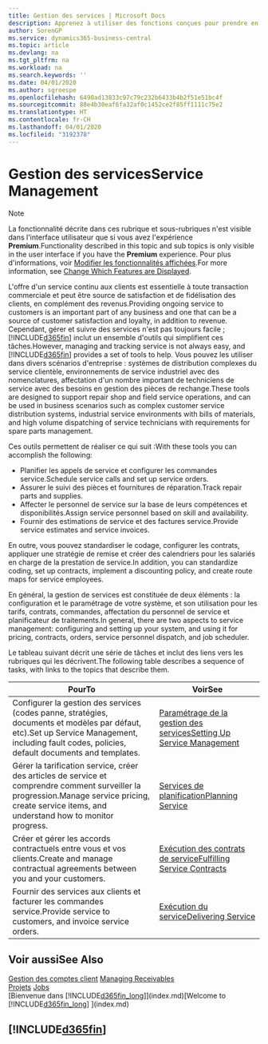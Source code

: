```yaml
---
title: Gestion des services | Microsoft Docs
description: Apprenez à utiliser des fonctions conçues pour prendre en charge les opérations de l'atelier de réparation et du service clientèle.
author: SorenGP
ms.service: dynamics365-business-central
ms.topic: article
ms.devlang: na
ms.tgt_pltfrm: na
ms.workload: na
ms.search.keywords: ''
ms.date: 04/01/2020
ms.author: sgroespe
ms.openlocfilehash: 6490ad13833c97c79c232b6433b4b2f51e51bc4f
ms.sourcegitcommit: 88e4b30eaf6fa32af0c1452ce2f85ff1111c75e2
ms.translationtype: HT
ms.contentlocale: fr-CH
ms.lasthandoff: 04/01/2020
ms.locfileid: "3192378"
---
```

# <a name="service-management"></a><span data-ttu-id="ed0cd-103">Gestion des services</span><span class="sxs-lookup"><span data-stu-id="ed0cd-103">Service Management</span></span>
> [!NOTE]
> <span data-ttu-id="ed0cd-104">La fonctionnalité décrite dans ces rubrique et sous-rubriques n'est visible dans l'interface utilisateur que si vous avez l'expérience **Premium**.</span><span class="sxs-lookup"><span data-stu-id="ed0cd-104">Functionality described in this topic and sub topics is only visible in the user interface if you have the **Premium** experience.</span></span> <span data-ttu-id="ed0cd-105">Pour plus d'informations, voir [Modifier les fonctionnalités affichées](ui-experiences.md).</span><span class="sxs-lookup"><span data-stu-id="ed0cd-105">For more information, see [Change Which Features are Displayed](ui-experiences.md).</span></span>

<span data-ttu-id="ed0cd-106">L'offre d'un service continu aux clients est essentielle à toute transaction commerciale et peut être source de satisfaction et de fidélisation des clients, en complément des revenus.</span><span class="sxs-lookup"><span data-stu-id="ed0cd-106">Providing ongoing service to customers is an important part of any business and one that can be a source of customer satisfaction and loyalty, in addition to revenue.</span></span> <span data-ttu-id="ed0cd-107">Cependant, gérer et suivre des services n'est pas toujours facile ; [!INCLUDE[d365fin](includes/d365fin_md.md)] inclut un ensemble d'outils qui simplifient ces tâches.</span><span class="sxs-lookup"><span data-stu-id="ed0cd-107">However, managing and tracking service is not always easy, and [!INCLUDE[d365fin](includes/d365fin_md.md)] provides a set of tools to help.</span></span> <span data-ttu-id="ed0cd-108">Vous pouvez les utiliser dans divers scénarios d'entreprise : systèmes de distribution complexes du service clientèle, environnements de service industriel avec des nomenclatures, affectation d'un nombre important de techniciens de service avec des besoins en gestion des pièces de rechange.</span><span class="sxs-lookup"><span data-stu-id="ed0cd-108">These tools are designed to support repair shop and field service operations, and can be used in business scenarios such as complex customer service distribution systems, industrial service environments with bills of materials, and high volume dispatching of service technicians with requirements for spare parts management.</span></span>  

 <span data-ttu-id="ed0cd-109">Ces outils permettent de réaliser ce qui suit :</span><span class="sxs-lookup"><span data-stu-id="ed0cd-109">With these tools you can accomplish the following:</span></span>  

* <span data-ttu-id="ed0cd-110">Planifier les appels de service et configurer les commandes service.</span><span class="sxs-lookup"><span data-stu-id="ed0cd-110">Schedule service calls and set up service orders.</span></span>  
* <span data-ttu-id="ed0cd-111">Assurer le suivi des pièces et fournitures de réparation.</span><span class="sxs-lookup"><span data-stu-id="ed0cd-111">Track repair parts and supplies.</span></span>  
* <span data-ttu-id="ed0cd-112">Affecter le personnel de service sur la base de leurs compétences et disponibilités.</span><span class="sxs-lookup"><span data-stu-id="ed0cd-112">Assign service personnel based on skill and availability.</span></span>  
* <span data-ttu-id="ed0cd-113">Fournir des estimations de service et des factures service.</span><span class="sxs-lookup"><span data-stu-id="ed0cd-113">Provide service estimates and service invoices.</span></span>  

<span data-ttu-id="ed0cd-114">En outre, vous pouvez standardiser le codage, configurer les contrats, appliquer une stratégie de remise et créer des calendriers pour les salariés en charge de la prestation de service.</span><span class="sxs-lookup"><span data-stu-id="ed0cd-114">In addition, you can standardize coding, set up contracts, implement a discounting policy, and create route maps for service employees.</span></span>  

<span data-ttu-id="ed0cd-115">En général, la gestion de services est constituée de deux éléments : la configuration et le paramétrage de votre système, et son utilisation pour les tarifs, contrats, commandes, affectation du personnel de service et planificateur de traitements.</span><span class="sxs-lookup"><span data-stu-id="ed0cd-115">In general, there are two aspects to service management: configuring and setting up your system, and using it for pricing, contracts, orders, service personnel dispatch, and job scheduler.</span></span>  

<span data-ttu-id="ed0cd-116">Le tableau suivant décrit une série de tâches et inclut des liens vers les rubriques qui les décrivent.</span><span class="sxs-lookup"><span data-stu-id="ed0cd-116">The following table describes a sequence of tasks, with links to the topics that describe them.</span></span>   

|<span data-ttu-id="ed0cd-117">**Pour**</span><span class="sxs-lookup"><span data-stu-id="ed0cd-117">**To**</span></span>|<span data-ttu-id="ed0cd-118">**Voir**</span><span class="sxs-lookup"><span data-stu-id="ed0cd-118">**See**</span></span>|  
|------------|-------------|  
|<span data-ttu-id="ed0cd-119">Configurer la gestion des services (codes panne, stratégies, documents et modèles par défaut, etc).</span><span class="sxs-lookup"><span data-stu-id="ed0cd-119">Set up Service Management, including fault codes, policies, default documents and templates.</span></span>|[<span data-ttu-id="ed0cd-120">Paramétrage de la gestion des services</span><span class="sxs-lookup"><span data-stu-id="ed0cd-120">Setting Up Service Management</span></span>](service-setup-service.md)|  
|<span data-ttu-id="ed0cd-121">Gérer la tarification service, créer des articles de service et comprendre comment surveiller la progression.</span><span class="sxs-lookup"><span data-stu-id="ed0cd-121">Manage service pricing, create service items, and understand how to monitor progress.</span></span>|[<span data-ttu-id="ed0cd-122">Services de planification</span><span class="sxs-lookup"><span data-stu-id="ed0cd-122">Planning Service</span></span>](service-plan-service.md)|  
|<span data-ttu-id="ed0cd-123">Créer et gérer les accords contractuels entre vous et vos clients.</span><span class="sxs-lookup"><span data-stu-id="ed0cd-123">Create and manage contractual agreements between you and your customers.</span></span>|[<span data-ttu-id="ed0cd-124">Exécution des contrats de service</span><span class="sxs-lookup"><span data-stu-id="ed0cd-124">Fulfilling Service Contracts</span></span>](service-fulfill-service-contracts.md)|  
|<span data-ttu-id="ed0cd-125">Fournir des services aux clients et facturer les commandes service.</span><span class="sxs-lookup"><span data-stu-id="ed0cd-125">Provide service to customers, and invoice service orders.</span></span>|[<span data-ttu-id="ed0cd-126">Exécution du service</span><span class="sxs-lookup"><span data-stu-id="ed0cd-126">Delivering Service</span></span>](service-deliver-service.md)|  

## <a name="see-also"></a><span data-ttu-id="ed0cd-127">Voir aussi</span><span class="sxs-lookup"><span data-stu-id="ed0cd-127">See Also</span></span>  
<span data-ttu-id="ed0cd-128">[Gestion des comptes client](receivables-manage-receivables.md) </span><span class="sxs-lookup"><span data-stu-id="ed0cd-128">[Managing Receivables](receivables-manage-receivables.md) </span></span>  
<span data-ttu-id="ed0cd-129">[Projets](projects-how-create-jobs.md) </span><span class="sxs-lookup"><span data-stu-id="ed0cd-129">[Jobs](projects-how-create-jobs.md) </span></span>  
<span data-ttu-id="ed0cd-130">[Bienvenue dans [!INCLUDE[d365fin_long](includes/d365fin_long_md.md)]](index.md)</span><span class="sxs-lookup"><span data-stu-id="ed0cd-130">[Welcome to [!INCLUDE[d365fin_long](includes/d365fin_long_md.md)] ](index.md)</span></span>

## [!INCLUDE[d365fin](includes/free_trial_md.md)]  
